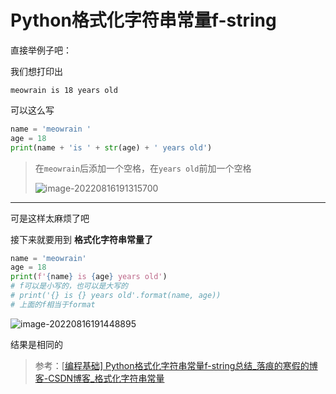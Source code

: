 # Python格式化字符串常量f-string

直接举例子吧：

我们想打印出

`meowrain is 18 years old`

可以这么写

```python
name = 'meowrain '
age = 18
print(name + 'is ' + str(age) + ' years old')

```

> 在`meowrain`后添加一个空格，在`years old`前加一个空格
>
> ![image-20220816191315700](https://static.meowrain.cn/i/2022/08/17/55c4m0-3.png)

---



可是这样太麻烦了吧

接下来就要用到  **格式化字符串常量了**

```Python
name = 'meowrain'
age = 18
print(f'{name} is {age} years old')
# f可以是小写的，也可以是大写的
# print('{} is {} years old'.format(name, age))
# 上面的f相当于format
```

![image-20220816191448895](https://static.meowrain.cn/i/2022/08/17/56dcbh-3.png)

结果是相同的

>  参考：[[编程基础\] Python格式化字符串常量f-string总结_落痕的寒假的博客-CSDN博客_格式化字符串常量](https://blog.csdn.net/LuohenYJ/article/details/106817999)